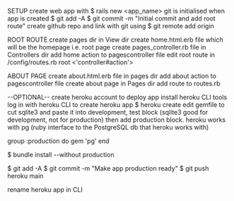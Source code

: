 <!-- # README

This README would normally document whatever steps are necessary to get the
application up and running.

Things you may want to cover:

* Ruby version

* System dependencies

* Configuration

* Database creation

* Database initialization

* How to run the test suite

* Services (job queues, cache servers, search engines, etc.)

* Deployment instructions

* ... -->

SETUP
create web app with $ rails new <app_name>
git is initialised when app is created
$ git add -A
$ git commit -m "Initial commit and add root route"
create github repo and link with git using $ git remote add origin <url>

ROOT ROUTE
create pages dir in View dir
create home.html.erb file which will be the homepage i.e. root page
create pages_controller.rb file in Controllers dir
add home action to pagescontroller file
edit root route in /config/routes.rb
root <'controller#action'>

ABOUT PAGE
create about.html.erb file in pages dir
add about action to pagescontroller file
create about page in Pages dir
add route to routes.rb

--OPTIONAL--
create heroku account to deploy app
install heroku CLI tools
log in with heroku CLI
to create heroku app $ heroku create
edit gemfile to cut sqlite3 and paste it into development, test block (sqlite3 good for development, not for production)
then add production block. heroku works with pg (ruby interface to the PostgreSQL db that heroku works with)

group :production do
  gem 'pg'
end

$ bundle install --without production

$ git add -A
$ git commit -m "Make app production ready"
$ git push heroku main

rename heroku app in CLI
